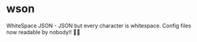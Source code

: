 # wson
WhiteSpace JSON - JSON but every character is whitespace. Config files now readable by nobody!! 👍🏻
